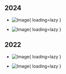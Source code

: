 ## 2024

<div class="grid cards" markdown>

- ![Image](https://cdn.rambots.org/Jacket_2024_front.webp){ loading=lazy }

- ![Image](https://cdn.rambots.org/Jacket_2024_back.webp){ loading=lazy }

</div>

## 2022

<div class="grid cards" markdown>

- ![Image](https://cdn.rambots.org/Jacket_red_front.webp){ loading=lazy }

- ![Image](https://cdn.rambots.org/Jacket_red_back.webp){ loading=lazy }

</div>
